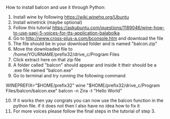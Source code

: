 How to install balcon and use it through Python:

1. Install wine by following https://wiki.winehq.org/Ubuntu
2. Install winetrick (maybe optional)
3. Follow this tutorial https://askubuntu.com/questions/1189046/wine-how-to-use-sapi-5-voices-for-tts-application-balabolka
4. Go to http://www.cross-plus-a.com/bconsole.htm and download the file
5. The file should be in your download folder and is named "balcon.zip"
6. Move the downloaded file to /home/YOURNAME/prefix32/drive_c/Program Files
7. Click extract here on that zip file
8. A folder called "balcon" should appear and inside it their should be a .exe file named "balcon.exe"
9. Go to terminal and try running the following command

  WINEPREFIX="$HOME/prefix32" wine "$HOME/prefix32/drive_c/Program Files/balcon/balcon.exe" balcon -n Zira -t "Hello World"

10. If it works then yay congrats you can now use the balcon function in the python file. if it does not then I also have no idea how to fix it
11. For more voices please follow the final steps in the tutorial of step 3.
